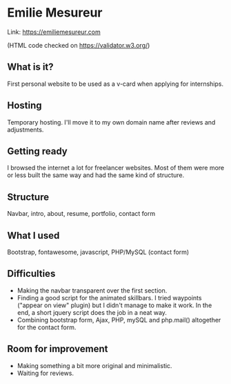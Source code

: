 # Emilie Mesureur

Link: https://emiliemesureur.com 

(HTML code checked on https://validator.w3.org/)

## What is it?

First personal website to be used as a v-card when applying for internships.

## Hosting

Temporary hosting. I'll move it to my own domain name after reviews and adjustments.

## Getting ready

I browsed the internet a lot for freelancer websites. Most of them were more or less built the same way and had the same kind of structure.

## Structure

Navbar, intro, about, resume, portfolio, contact form

## What I used

Bootstrap, fontawesome, javascript, PHP/MySQL (contact form)

## Difficulties

* Making the navbar transparent over the first section.
* Finding a good script for the animated skillbars. I tried waypoints ("appear on view" plugin) but I didn't manage to make it work. In the end, a short jquery script does the job in a neat way.
* Combining bootstrap form, Ajax, PHP, mySQL and php.mail() altogether for the contact form.

## Room for improvement

* Making something a bit more original and minimalistic.
* Waiting for reviews.